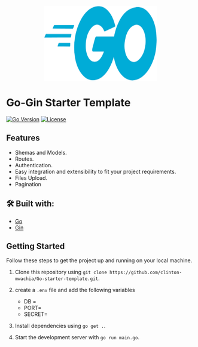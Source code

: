 <p align="center">
  <img src="assets/Go.png" alt="Golang Icon" width="300" height="200">
</p>

# Go-Gin Starter Template

[![Go Version](https://img.shields.io/badge/Go-1.21.4-blue.svg)](https://go.dev/)
[![License](https://img.shields.io/badge/License-MIT-green.svg)](https://opensource.org/licenses/MIT)

## Features
- Shemas and Models.
- Routes.
- Authentication.
- Easy integration and extensibility to fit your project requirements.
- Files Upload.
- Pagination

## 🛠️ Built with:

- [Go](https://go.dev/)
- [Gin](https://gin-gonic.com/)

## Getting Started

Follow these steps to get the project up and running on your local machine.

1. Clone this repository using `git clone https://github.com/clinton-mwachia/Go-starter-template.git`.
2. create a `.env` file and add the following variables

    - DB = 
    - PORT=
    - SECRET=

2. Install dependencies using `go get .`.
3. Start the development server with `go run main.go`.
